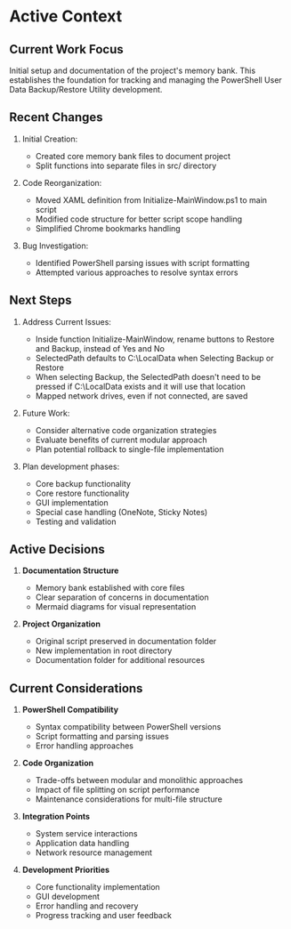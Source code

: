 # Active Context

## Current Work Focus
Initial setup and documentation of the project's memory bank. This establishes the foundation for tracking and managing the PowerShell User Data Backup/Restore Utility development.

## Recent Changes
1. Initial Creation:
   - Created core memory bank files to document project
   - Split functions into separate files in src/ directory

2. Code Reorganization:
   - Moved XAML definition from Initialize-MainWindow.ps1 to main script
   - Modified code structure for better script scope handling
   - Simplified Chrome bookmarks handling

3. Bug Investigation:
   - Identified PowerShell parsing issues with script formatting
   - Attempted various approaches to resolve syntax errors

## Next Steps
1. Address Current Issues:
   - Inside function Initialize-MainWindow, rename buttons to Restore and Backup, instead of Yes and No
   - SelectedPath defaults to C:\LocalData when Selecting Backup or Restore
   - When selecting Backup, the SelectedPath doesn't need to be pressed if C:\LocalData exists and it will use that location
   - Mapped network drives, even if not connected, are saved

2. Future Work:
   - Consider alternative code organization strategies
   - Evaluate benefits of current modular approach
   - Plan potential rollback to single-file implementation

2. Plan development phases:
   - Core backup functionality
   - Core restore functionality
   - GUI implementation
   - Special case handling (OneNote, Sticky Notes)
   - Testing and validation

## Active Decisions
1. **Documentation Structure**
   - Memory bank established with core files
   - Clear separation of concerns in documentation
   - Mermaid diagrams for visual representation

2. **Project Organization**
   - Original script preserved in documentation folder
   - New implementation in root directory
   - Documentation folder for additional resources

## Current Considerations
1. **PowerShell Compatibility**
   - Syntax compatibility between PowerShell versions
   - Script formatting and parsing issues
   - Error handling approaches

2. **Code Organization**
   - Trade-offs between modular and monolithic approaches
   - Impact of file splitting on script performance
   - Maintenance considerations for multi-file structure

2. **Integration Points**
   - System service interactions
   - Application data handling
   - Network resource management

3. **Development Priorities**
   - Core functionality implementation
   - GUI development
   - Error handling and recovery
   - Progress tracking and user feedback
